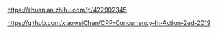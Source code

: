 https://zhuanlan.zhihu.com/p/422902345



https://github.com/xiaoweiChen/CPP-Concurrency-In-Action-2ed-2019